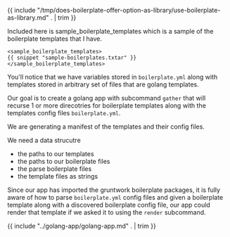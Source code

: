 {{ include "/tmp/does-boilerplate-offer-option-as-library/use-boilerplate-as-library.md" . | trim }}

Included here is sample_boilerplate_templates which is a sample of the boilerplate templates that I have.

```
<sample_boilerplate_templates>
{{ snippet "sample-boilerplates.txtar" }}
</sample_boilerplate_templates>
```

You'll notice that we have variables stored in `boilerplate.yml` along with templates stored in arbitrary set of files that are golang templates.

Our goal is to create a golang app with subcommand `gather` that will
recurse 1 or more direcotries for boilerplate templates along with the templates config files `boilerplate.yml`.

We are generating a manifest of the templates and their config files.

We need a data strucutre 

- the paths to our templates
- the paths to our boilerplate files
- the parse boilerplate files
- the template files as strings

Since our app has imported the gruntwork boilerplate packages, it is fully aware of how to parse `boilerplate.yml` config files and given a boilerplate template along with a discovered boilerplate config file, our app could render that template if we asked it to using the `render` subcommand.

{{ include "../golang-app/golang-app.md" . | trim }}
